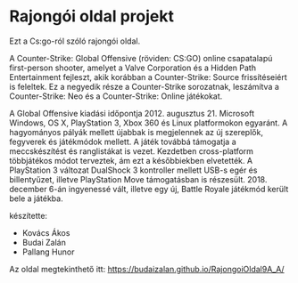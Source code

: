 # Rajongói oldal projekt

Ezt a Cs:go-ról szóló rajongói oldal.

A Counter-Strike: Global Offensive (röviden: CS:GO) online csapatalapú first-person shooter, amelyet a Valve Corporation és a Hidden Path Entertainment fejleszt, akik korábban a Counter-Strike: Source frissítéseiért is feleltek. Ez a negyedik része a Counter-Strike sorozatnak, leszámítva a Counter-Strike: Neo és a Counter-Strike: Online játékokat.

A Global Offensive kiadási időpontja 2012. augusztus 21. Microsoft Windows, OS X, PlayStation 3, Xbox 360 és Linux platformokon egyaránt. A hagyományos pályák mellett újabbak is megjelennek az új szereplők, fegyverek és játékmódok mellett. A játék továbbá támogatja a meccskészítést és ranglistákat is vezet. Kezdetben cross-platform többjátékos módot terveztek, ám ezt a későbbiekben elvetették. A PlayStation 3 változat DualShock 3 kontroller mellett USB-s egér és billentyűzet, illetve PlayStation Move támogatásban is részesült. 2018. december 6-án ingyenessé vált, illetve egy új, Battle Royale játékmód került bele a játékba.

 készítette: 
 - Kovács Ákos
 - Budai Zalán
 - Pallang Hunor
 
 Az oldal megtekinthető itt: https://budaizalan.github.io/RajongoiOldal9A_A/

